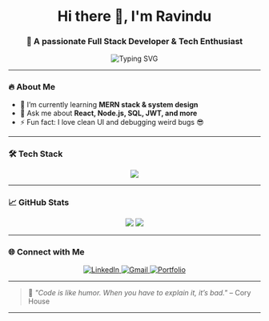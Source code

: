 <!-- GitHub Profile README -->
<h1 align="center">Hi there 👋, I'm Ravindu</h1>
<h3 align="center">🚀 A passionate Full Stack Developer & Tech Enthusiast</h3>

<p align="center">
  <img src="https://readme-typing-svg.herokuapp.com?font=Fira+Code&weight=500&size=22&pause=1000&center=true&vCenter=true&width=435&lines=I+love+to+build+cool+stuff!;JavaScript+%7C+React+%7C+Node.js;Always+learning+new+things+%F0%9F%92%BB" alt="Typing SVG" />
</p>

---

### 🔥 About Me
- 🌱 I’m currently learning **MERN stack & system design**
- 💬 Ask me about **React, Node.js, SQL, JWT, and more**
- ⚡ Fun fact: I love clean UI and debugging weird bugs 😎

---

### 🛠️ Tech Stack
<p align="center">
  <img src="https://skillicons.dev/icons?i=html,css,js,ts,react,nextjs,nodejs,express,mysql,mongodb,git,github,vscode,tailwind" />
</p>

---

### 📈 GitHub Stats
<p align="center">
  <img src="https://github-readme-stats.vercel.app/api?username=RavinduPe&show_icons=true&theme=tokyonight" />
  <img src="https://github-readme-streak-stats.herokuapp.com/?user=your-username&theme=tokyonight" />
</p>

---

### 🌐 Connect with Me
<p align="center">
  <a href="https://www.linkedin.com/in/ravindu-yahathugoda-118790317" target="_blank">
    <img alt="LinkedIn" src="https://img.shields.io/badge/LinkedIn-blue?logo=linkedin&logoColor=white&style=for-the-badge">
  </a>
  <a href="mailto:raviduy60@gmail.com">
    <img alt="Gmail" src="https://img.shields.io/badge/Gmail-red?logo=gmail&logoColor=white&style=for-the-badge">
  </a>
  <a href="https://your-portfolio.com" target="_blank">
    <img alt="Portfolio" src="https://img.shields.io/badge/Portfolio-black?logo=firefox&logoColor=white&style=for-the-badge">
  </a>
</p>

---

> 🧠 _"Code is like humor. When you have to explain it, it’s bad."_ – Cory House

---

